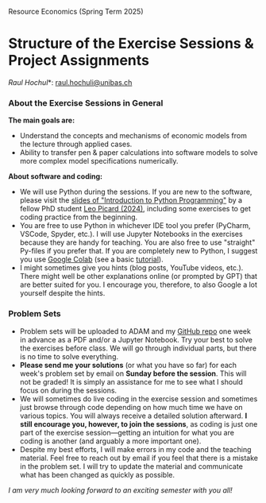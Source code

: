 

Resource Economics (Spring Term 2025)

# Structure of the Exercise Sessions & Project Assignments

*Raul Hochul**: [raul.hochuli@unibas.ch](mailto:raul.hochuli@unibas.ch)


### About the Exercise Sessions in General

**The main goals are:**
- Understand the concepts and mechanisms of economic models from the lecture through applied cases.
- Ability to transfer pen & paper calculations into software models to solve more complex model specifications numerically.
  
**About software and coding:**
- We will use Python during the sessions. If you are new to the software, please visit the [slides of "Introduction to Python Programming"](https://github.com/leops95/intro_to_python) by a fellow PhD student [Leo Picard (2024)](https://github.com/leops95/intro_to_python/tree/master), including some exercises to get coding practice from the beginning.
- You are free to use Python in whichever IDE tool you prefer (PyCharm, VSCode, Spyder, etc.). I will use Jupyter Notebooks in the exercises because they are handy for teaching. You are also free to use "straight" Py-files if you prefer that. If you are completely new to Python, I suggest you use [Google Colab](https://www.youtube.com/watch?v=gfK2LpkUKac) (see a basic [tutorial](https://www.youtube.com/watch?v=gfK2LpkUKac)).
- I might sometimes give you hints (blog posts, YouTube videos, etc.). There might well be other explanations online (or prompted by GPT) that are better suited for you. I encourage you, therefore, to also Google a lot yourself despite the hints.


### Problem Sets

- Problem sets will be uploaded to ADAM and my [GitHub repo](https://github.com/raulhochuliunibas/ResEcon_FS25) one week in advance as a PDF and/or a Jupyter Notebook. Try your best to solve the exercises before class. We will go through individual parts, but there is no time to solve everything.
- **Please send me your solutions** (or what you have so far) for each week's problem set by email on **Sunday before the session**. This will not be graded! It is simply an assistance for me to see what I should focus on during the sessions.
- We will sometimes do live coding in the exercise session and sometimes just browse through code depending on how much time we have on various topics. You will always receive a detailed solution afterward. **I still encourage you, however, to join the sessions**, as coding is just one part of the exercise session—getting an intuition for what you are coding is another (and arguably a more important one).
- Despite my best efforts, I will make errors in my code and the teaching material. Feel free to reach out by email if you feel that there is a mistake in the problem set. I will try to update the material and communicate what has been changed as quickly as possible.


*I am very much looking forward to an exciting semester with you all!*

